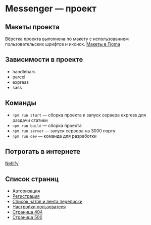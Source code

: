 # Messenger — проект

## Макеты проекта

Вёрстка проекта выполнена по макету с использованием пользовательских шрифтов и иконок.
[Макеты в Figma](https://www.figma.com/file/jF5fFFzgGOxQeB4CmKWTiE/Chat_external_link)


## Зависимости в проекте

- handlebars
- parcel
- express
- sass

## Команды

- `npm run start` — сборка проекта и запуск сервера express для раздачи статики
- `npm run build` — сборка проекта
- `npm run server` — запуск сервера на 3000 порту
- `npm run dev` — команда для разработки

## Потрогать в интернете

[Netlify]()

## Список страниц

* [Авторизация]()
* [Регистрация]()
* [Список чатов и лента переписки]()
* [Настройки пользователя]()
* [Страница 404]()
* [Страница 500]()
